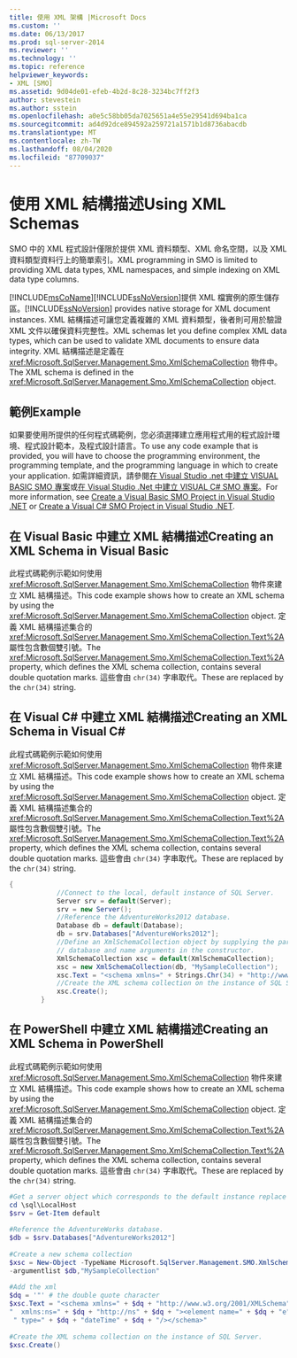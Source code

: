 ```yaml
---
title: 使用 XML 架構 |Microsoft Docs
ms.custom: ''
ms.date: 06/13/2017
ms.prod: sql-server-2014
ms.reviewer: ''
ms.technology: ''
ms.topic: reference
helpviewer_keywords:
- XML [SMO]
ms.assetid: 9d04de01-efeb-4b2d-8c28-3234bc7ff2f3
author: stevestein
ms.author: sstein
ms.openlocfilehash: a0e5c58bb05da7025651a4e55e29541d694ba1ca
ms.sourcegitcommit: ad4d92dce894592a259721a1571b1d8736abacdb
ms.translationtype: MT
ms.contentlocale: zh-TW
ms.lasthandoff: 08/04/2020
ms.locfileid: "87709037"
---
```

# <a name="using-xml-schemas"></a><span data-ttu-id="8f60a-102">使用 XML 結構描述</span><span class="sxs-lookup"><span data-stu-id="8f60a-102">Using XML Schemas</span></span>
  <span data-ttu-id="8f60a-103">SMO 中的 XML 程式設計僅限於提供 XML 資料類型、XML 命名空間，以及 XML 資料類型資料行上的簡單索引。</span><span class="sxs-lookup"><span data-stu-id="8f60a-103">XML programming in SMO is limited to providing XML data types, XML namespaces, and simple indexing on XML data type columns.</span></span>  
  
 [!INCLUDE[msCoName](../../../includes/msconame-md.md)]<span data-ttu-id="8f60a-104">[!INCLUDE[ssNoVersion](../../../includes/ssnoversion-md.md)]提供 XML 檔實例的原生儲存區。</span><span class="sxs-lookup"><span data-stu-id="8f60a-104">[!INCLUDE[ssNoVersion](../../../includes/ssnoversion-md.md)] provides native storage for XML document instances.</span></span> <span data-ttu-id="8f60a-105">XML 結構描述可讓您定義複雜的 XML 資料類型，後者則可用於驗證 XML 文件以確保資料完整性。</span><span class="sxs-lookup"><span data-stu-id="8f60a-105">XML schemas let you define complex XML data types, which can be used to validate XML documents to ensure data integrity.</span></span> <span data-ttu-id="8f60a-106">XML 結構描述是定義在 <xref:Microsoft.SqlServer.Management.Smo.XmlSchemaCollection> 物件中。</span><span class="sxs-lookup"><span data-stu-id="8f60a-106">The XML schema is defined in the <xref:Microsoft.SqlServer.Management.Smo.XmlSchemaCollection> object.</span></span>  
  
## <a name="example"></a><span data-ttu-id="8f60a-107">範例</span><span class="sxs-lookup"><span data-stu-id="8f60a-107">Example</span></span>  
 <span data-ttu-id="8f60a-108">如果要使用所提供的任何程式碼範例，您必須選擇建立應用程式用的程式設計環境、程式設計範本，及程式設計語言。</span><span class="sxs-lookup"><span data-stu-id="8f60a-108">To use any code example that is provided, you will have to choose the programming environment, the programming template, and the programming language in which to create your application.</span></span> <span data-ttu-id="8f60a-109">如需詳細資訊，請參閱[在 Visual Studio .net 中建立 VISUAL BASIC SMO 專案](../../../database-engine/dev-guide/create-a-visual-basic-smo-project-in-visual-studio-net.md)或[在 Visual Studio .Net 中建立 VISUAL C&#35; SMO 專案](../how-to-create-a-visual-csharp-smo-project-in-visual-studio-net.md)。</span><span class="sxs-lookup"><span data-stu-id="8f60a-109">For more information, see [Create a Visual Basic SMO Project in Visual Studio .NET](../../../database-engine/dev-guide/create-a-visual-basic-smo-project-in-visual-studio-net.md) or [Create a Visual C&#35; SMO Project in Visual Studio .NET](../how-to-create-a-visual-csharp-smo-project-in-visual-studio-net.md).</span></span>  
  
## <a name="creating-an-xml-schema-in-visual-basic"></a><span data-ttu-id="8f60a-110">在 Visual Basic 中建立 XML 結構描述</span><span class="sxs-lookup"><span data-stu-id="8f60a-110">Creating an XML Schema in Visual Basic</span></span>  
 <span data-ttu-id="8f60a-111">此程式碼範例示範如何使用 <xref:Microsoft.SqlServer.Management.Smo.XmlSchemaCollection> 物件來建立 XML 結構描述。</span><span class="sxs-lookup"><span data-stu-id="8f60a-111">This code example shows how to create an XML schema by using the <xref:Microsoft.SqlServer.Management.Smo.XmlSchemaCollection> object.</span></span> <span data-ttu-id="8f60a-112">定義 XML 結構描述集合的 <xref:Microsoft.SqlServer.Management.Smo.XmlSchemaCollection.Text%2A> 屬性包含數個雙引號。</span><span class="sxs-lookup"><span data-stu-id="8f60a-112">The <xref:Microsoft.SqlServer.Management.Smo.XmlSchemaCollection.Text%2A> property, which defines the XML schema collection, contains several double quotation marks.</span></span> <span data-ttu-id="8f60a-113">這些會由 `chr(34)` 字串取代。</span><span class="sxs-lookup"><span data-stu-id="8f60a-113">These are replaced by the `chr(34)` string.</span></span>  
  
<!-- TODO: review snippet reference  [!CODE [SMO How to#SMO_VBXMLSchema1](SMO How to#SMO_VBXMLSchema1)]  -->  
  
## <a name="creating-an-xml-schema-in-visual-c"></a><span data-ttu-id="8f60a-114">在 Visual C# 中建立 XML 結構描述</span><span class="sxs-lookup"><span data-stu-id="8f60a-114">Creating an XML Schema in Visual C#</span></span>  
 <span data-ttu-id="8f60a-115">此程式碼範例示範如何使用 <xref:Microsoft.SqlServer.Management.Smo.XmlSchemaCollection> 物件來建立 XML 結構描述。</span><span class="sxs-lookup"><span data-stu-id="8f60a-115">This code example shows how to create an XML schema by using the <xref:Microsoft.SqlServer.Management.Smo.XmlSchemaCollection> object.</span></span> <span data-ttu-id="8f60a-116">定義 XML 結構描述集合的 <xref:Microsoft.SqlServer.Management.Smo.XmlSchemaCollection.Text%2A> 屬性包含數個雙引號。</span><span class="sxs-lookup"><span data-stu-id="8f60a-116">The <xref:Microsoft.SqlServer.Management.Smo.XmlSchemaCollection.Text%2A> property, which defines the XML schema collection, contains several double quotation marks.</span></span> <span data-ttu-id="8f60a-117">這些會由 `chr(34)` 字串取代。</span><span class="sxs-lookup"><span data-stu-id="8f60a-117">These are replaced by the `chr(34)` string.</span></span>  
  
```csharp
{  
            //Connect to the local, default instance of SQL Server.   
            Server srv = default(Server);  
            srv = new Server();  
            //Reference the AdventureWorks2012 database.   
            Database db = default(Database);  
            db = srv.Databases["AdventureWorks2012"];  
            //Define an XmlSchemaCollection object by supplying the parent  
            // database and name arguments in the constructor.   
            XmlSchemaCollection xsc = default(XmlSchemaCollection);  
            xsc = new XmlSchemaCollection(db, "MySampleCollection");  
            xsc.Text = "<schema xmlns=" + Strings.Chr(34) + "http://www.w3.org/2001/XMLSchema" + Strings.Chr(34) + " xmlns:ns=" + Strings.Chr(34) + "http://ns" + Strings.Chr(34) + "><element name=" + Strings.Chr(34) + "e" + Strings.Chr(34) + " type=" + Strings.Chr(34) + "dateTime" + Strings.Chr(34) + "/></schema>";  
            //Create the XML schema collection on the instance of SQL Server.   
            xsc.Create();  
        }  
```  
  
## <a name="creating-an-xml-schema-in-powershell"></a><span data-ttu-id="8f60a-118">在 PowerShell 中建立 XML 結構描述</span><span class="sxs-lookup"><span data-stu-id="8f60a-118">Creating an XML Schema in PowerShell</span></span>  
 <span data-ttu-id="8f60a-119">此程式碼範例示範如何使用 <xref:Microsoft.SqlServer.Management.Smo.XmlSchemaCollection> 物件來建立 XML 結構描述。</span><span class="sxs-lookup"><span data-stu-id="8f60a-119">This code example shows how to create an XML schema by using the <xref:Microsoft.SqlServer.Management.Smo.XmlSchemaCollection> object.</span></span> <span data-ttu-id="8f60a-120">定義 XML 結構描述集合的 <xref:Microsoft.SqlServer.Management.Smo.XmlSchemaCollection.Text%2A> 屬性包含數個雙引號。</span><span class="sxs-lookup"><span data-stu-id="8f60a-120">The <xref:Microsoft.SqlServer.Management.Smo.XmlSchemaCollection.Text%2A> property, which defines the XML schema collection, contains several double quotation marks.</span></span> <span data-ttu-id="8f60a-121">這些會由 `chr(34)` 字串取代。</span><span class="sxs-lookup"><span data-stu-id="8f60a-121">These are replaced by the `chr(34)` string.</span></span>  
  
```powershell
#Get a server object which corresponds to the default instance replace LocalMachine with the physical server  
cd \sql\LocalHost  
$srv = Get-Item default  
  
#Reference the AdventureWorks database.  
$db = $srv.Databases["AdventureWorks2012"]  
  
#Create a new schema collection  
$xsc = New-Object -TypeName Microsoft.SqlServer.Management.SMO.XmlSchemaCollection `  
-argumentlist $db,"MySampleCollection"  
  
#Add the xml  
$dq = '"' # the double quote character  
$xsc.Text = "<schema xmlns=" + $dq + "http://www.w3.org/2001/XMLSchema" + $dq + `  
"  xmlns:ns=" + $dq + "http://ns" + $dq + "><element name=" + $dq + "e" + $dq +`  
 " type=" + $dq + "dateTime" + $dq + "/></schema>"  
  
#Create the XML schema collection on the instance of SQL Server.  
$xsc.Create()  
```  

